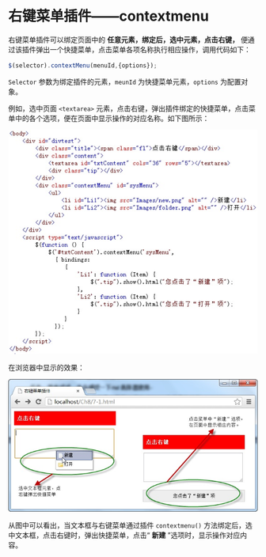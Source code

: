 # 右键菜单插件——contextmenu 


右键菜单插件可以绑定页面中的 **任意元素，绑定后，选中元素，点击右键，** 便通过该插件弹出一个快捷菜单，点击菜单各项名称执行相应操作，调用代码如下：

```js
$(selector).contextMenu(menuId,{options});
```

`Selector` 参数为绑定插件的元素，`meunId` 为快捷菜单元素，`options` 为配置对象。

例如，选中页面 `<textarea>` 元素，点击右键，弹出插件绑定的快捷菜单，点击菜单中的各个选项，便在页面中显示操作的对应名称。如下图所示：

<img src="./imgs/2-7_1.jpg" alt="" />

在浏览器中显示的效果：

<img src="./imgs/2-7_2.jpg" alt="" />

从图中可以看出，当文本框与右键菜单通过插件 `contextmenu()` 方法绑定后，选中文本框，点击右键时，弹出快捷菜单，点击“ **新建** ”选项时，显示操作对应内容。

